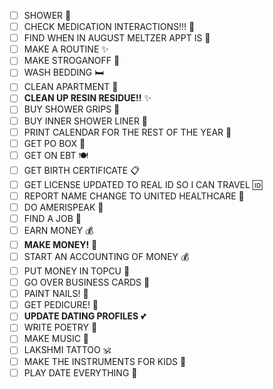 - [ ] SHOWER 🚿
- [ ] CHECK MEDICATION INTERACTIONS!!! 💊
- [ ] FIND WHEN IN AUGUST MELTZER APPT IS 📅
- [ ] MAKE A ROUTINE ✨
- [ ] MAKE STROGANOFF 🍝
- [ ] WASH BEDDING 🛏️
- [ ] CLEAN APARTMENT 🧹
- [ ] **CLEAN UP RESIN RESIDUE!!** ✨
- [ ] BUY SHOWER GRIPS 🛁
- [ ] BUY INNER SHOWER LINER 🛁
- [ ] PRINT CALENDAR FOR THE REST OF THE YEAR 📅
- [ ] GET PO BOX 📮
- [ ] GET ON EBT 🍽️
- [ ] GET BIRTH CERTIFICATE 📋
- [ ] GET LICENSE UPDATED TO REAL ID SO I CAN TRAVEL 🆔
- [ ] REPORT NAME CHANGE TO UNITED HEALTHCARE 🏥
- [ ] DO AMERISPEAK 🎯
- [ ] FIND A JOB 💼
- [ ] EARN MONEY 💰
- [ ] **MAKE MONEY!** 💸
- [ ] START AN ACCOUNTING OF MONEY 💰 
- [ ] PUT MONEY IN TOPCU 🏦 
- [ ] GO OVER BUSINESS CARDS 📇
- [ ] PAINT NAILS! 💅
- [ ] GET PEDICURE! 🦶
- [ ] **UPDATE DATING PROFILES** 💕
- [ ] WRITE POETRY 📝
- [ ] MAKE MUSIC 🎵
- [ ] LAKSHMI TATTOO 🕉️
- [ ] MAKE THE INSTRUMENTS FOR KIDS 🎼
- [ ] PLAY DATE EVERYTHING 📅
